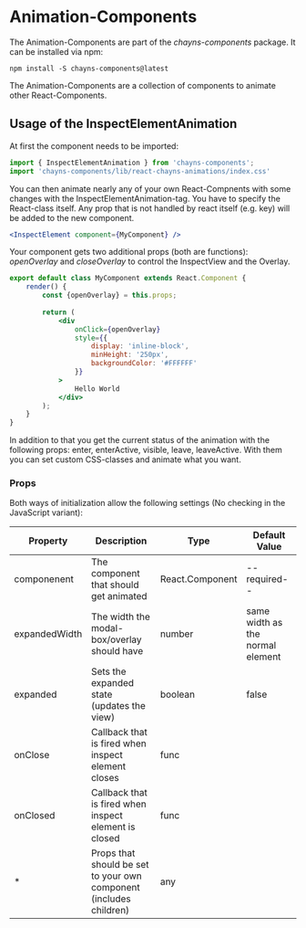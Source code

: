 # Animation-Components

The Animation-Components are part of the *chayns-components* package. It can be installed via npm:

    npm install -S chayns-components@latest
    
The Animation-Components are a collection of components to animate other React-Components.

## Usage of the InspectElementAnimation
At first the component needs to be imported:

```jsx
import { InspectElementAnimation } from 'chayns-components';
import 'chayns-components/lib/react-chayns-animations/index.css'
```

You can then animate nearly any of your own React-Compnents with some changes with the InspectElementAnimation-tag. You have to specify the React-class itself.
Any prop that is not handled by react itself (e.g. key) will be added to the new component.

```jsx
<InspectElement component={MyComponent} />
```
Your component gets two additional props (both are functions): *openOverlay* and *closeOverlay* to control the InspectView and the Overlay.
```jsx
export default class MyComponent extends React.Component {
    render() {
        const {openOverlay} = this.props;
        
        return (
            <div
                onClick={openOverlay}
                style={{
                    display: 'inline-block',
                    minHeight: '250px',
                    backgroundColor: '#FFFFFF'
                }}
            >
                Hello World
            </div>
        );
    }
}
``` 
In addition to that you get the current status of the animation with the following props: enter, enterActive, visible, leave, leaveActive. With them you can set custom CSS-classes and animate what you want.

### Props
Both ways of initialization allow the following settings (No checking in the JavaScript variant):

| Property      | Description                                                                 | Type            | Default Value                    |
|---------------|-----------------------------------------------------------------------------|-----------------|----------------------------------|
| componenent   | The component that should get animated                                      | React.Component | --required--                     |
| expandedWidth | The width the modal-box/overlay should have                                 | number          | same width as the normal element |
| expanded      | Sets the expanded state (updates the view)                                  | boolean         | false                            |
| onClose       | Callback that is fired when inspect element closes                          | func            |                                  |
| onClosed      | Callback that is fired when inspect element is closed                       | func            |                                  |
| *             | Props that should be set to your own component (includes children)          | any             |                                  |